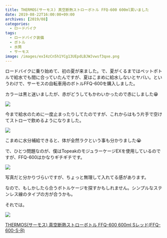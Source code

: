 ```yaml
---
title: THERMOS(サーモス) 真空断熱ストローボトル FFQ-600 600ml買いました
date: 2019-08-22T16:00:00+09:00
archives: [2019/08]
categories:
  - ロードバイク
tags:
  - ロードバイク装備
  - ボトル
  - 水筒
  - サーモス
image: /images/exI4zCn5h1YCg13UEpdLBJWJvwsf3qxe.png
---
```

ロードバイクに乗り始めて、初の夏が来ました。で、夏がくるまではペットボトルで給水でも間に合っていたんですが、夏はこまめに給水しないとヤバい。というわけで、サーモスの自転車用のボトルFFQ-600を購入しました。

<!--more-->

カラーは黒と迷いましたが、赤がどうしてもかわいかったので赤にしました😁

![](/images/VxYuJuapkmdNZUj6jCqZlhDBLWyxm8Rs.png)

今まで給水のために一度止まったりしてたのですが、これからはもう片手で空けてストローで飲めるようになりました。

![](/images/dQGzdmMfHVuMKsjW6AXARvvSBr1xV3ii.png)

こまめに水分補給できると、体が全然ラクという事も分かりました😭

で、ひとつ問題なのが、僕はTopeakのモジュラーケージEXを使用しているのですが、FFQ-600はかなりギチギチです。

![](/images/KHs6B5qPPrSezo9CMJYfnst53MOY1Bp9.png)

写真だと分かりづらいですが、ちょっと無理して入れてる感があります。

なので、もしかしたら合うボトルケージを探すかもしれません。シンプルなステンレス線のタイプの方が合うかも。

それでは。

<div class="amazfy">
<a href="https://www.amazon.co.jp/dp/B07C4QXLTZ?tag=t4traw-22">
<img src="https://ws-fe.amazon-adsystem.com/widgets/q?_encoding=UTF8&ASIN=B07C4QXLTZ&Format=_SL250_&ID=AsinImage&MarketPlace=JP&ServiceVersion=20070822&WS=1&tag=t4traw-22&language=ja_JP">
<p>THERMOS(サーモス) 真空断熱ストローボトル FFQ-600 600ml Sレッド(FFQ-600-S-R)</p>
</a>
</div>
